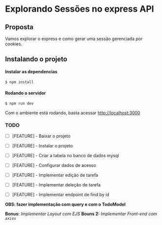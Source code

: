 Explorando Sessões no express API
===

## Proposta
Vamos explorar o express e como gerar uma sessão gerenciada por cookies.

## Instalando o projeto


#### Instalar as dependencias
```javascript
$ npm install
```

#### Rodando o servidor
```javascript
$ npm run dev
```

Com o ambiente está rodando, basta acessar [http://localhost:3000](http://localhost:3000)



### TODO

- [ ] [FEATURE] - Baixar o projeto
- [ ] [FEATURE] - Instalar o projeto
- [ ] [FEATURE] - Criar a tabela no banco de dados mysql
- [ ] [FEATURE] - Configurar dados de acesso
- [ ] [FEATURE] - Implementar edição de tarefa
- [ ] [FEATURE] - Implementar deleção de tarefa
- [ ] [FEATURE] - Implementar endpoint de find by id


**OBS: fazer implementação com query e com o TodoModel**

**Bonus:** *Implementar Layout com EJS*
**Bouns 2:** *Implementar Front-end com `axios`*